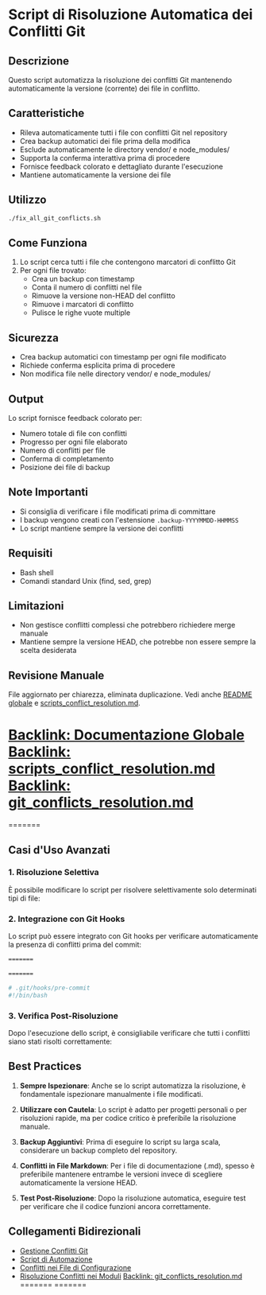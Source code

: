 # Script di Risoluzione Automatica dei Conflitti Git

## Descrizione
Questo script automatizza la risoluzione dei conflitti Git mantenendo automaticamente la versione (corrente) dei file in conflitto.

## Caratteristiche
- Rileva automaticamente tutti i file con conflitti Git nel repository
- Crea backup automatici dei file prima della modifica
- Esclude automaticamente le directory vendor/ e node_modules/
- Supporta la conferma interattiva prima di procedere
- Fornisce feedback colorato e dettagliato durante l'esecuzione
- Mantiene automaticamente la versione dei file

## Utilizzo
```bash
./fix_all_git_conflicts.sh
```

## Come Funziona
1. Lo script cerca tutti i file che contengono marcatori di conflitto Git 
2. Per ogni file trovato:
   - Crea un backup con timestamp
   - Conta il numero di conflitti nel file
   - Rimuove la versione non-HEAD del conflitto
   - Rimuove i marcatori di conflitto
   - Pulisce le righe vuote multiple

## Sicurezza
- Crea backup automatici con timestamp per ogni file modificato
- Richiede conferma esplicita prima di procedere
- Non modifica file nelle directory vendor/ e node_modules/

## Output
Lo script fornisce feedback colorato per:
- Numero totale di file con conflitti
- Progresso per ogni file elaborato
- Numero di conflitti per file
- Conferma di completamento
- Posizione dei file di backup

## Note Importanti
- Si consiglia di verificare i file modificati prima di committare
- I backup vengono creati con l'estensione `.backup-YYYYMMDD-HHMMSS`
- Lo script mantiene sempre la versione dei conflitti

## Requisiti
- Bash shell
- Comandi standard Unix (find, sed, grep)

## Limitazioni
- Non gestisce conflitti complessi che potrebbero richiedere merge manuale
- Mantiene sempre la versione HEAD, che potrebbe non essere sempre la scelta desiderata

## Revisione Manuale
File aggiornato per chiarezza, eliminata duplicazione. Vedi anche [README globale](/docs/README.md) e [scripts_conflict_resolution.md](scripts_conflict_resolution.md).

[Backlink: Documentazione Globale](/docs/README.md)
[Backlink: scripts_conflict_resolution.md](scripts_conflict_resolution.md)
[Backlink: git_conflicts_resolution.md](git_conflicts_resolution.md)
=======
=======

## Casi d'Uso Avanzati

### 1. Risoluzione Selettiva
È possibile modificare lo script per risolvere selettivamente solo determinati tipi di file:


### 2. Integrazione con Git Hooks
Lo script può essere integrato con Git hooks per verificare automaticamente la presenza di conflitti prima del commit:

```bash
=======

=======

# .git/hooks/pre-commit
#!/bin/bash
```

### 3. Verifica Post-Risoluzione
Dopo l'esecuzione dello script, è consigliabile verificare che tutti i conflitti siano stati risolti correttamente:


## Best Practices

1. **Sempre Ispezionare**: Anche se lo script automatizza la risoluzione, è fondamentale ispezionare manualmente i file modificati.

2. **Utilizzare con Cautela**: Lo script è adatto per progetti personali o per risoluzioni rapide, ma per codice critico è preferibile la risoluzione manuale.

3. **Backup Aggiuntivi**: Prima di eseguire lo script su larga scala, considerare un backup completo del repository.

4. **Conflitti in File Markdown**: Per i file di documentazione (.md), spesso è preferibile mantenere entrambe le versioni invece di scegliere automaticamente la versione HEAD.

5. **Test Post-Risoluzione**: Dopo la risoluzione automatica, eseguire test per verificare che il codice funzioni ancora correttamente.

## Collegamenti Bidirezionali
- [Gestione Conflitti Git](/var/www/html/_bases/base_ptvx_fila3_mono/bashscripts/docs/git_conflicts_resolution.md)
- [Script di Automazione](/var/www/html/_bases/base_ptvx_fila3_mono/bashscripts/docs/scripts.md)
- [Conflitti nei File di Configurazione](/var/www/html/_bases/base_ptvx_fila3_mono/bashscripts/docs/config_file_conflicts.md)
- [Risoluzione Conflitti nei Moduli](/var/www/html/_bases/base_ptvx_fila3_mono/laravel/Modules/Xot/docs/conflitti_merge_risolti.md)
[Backlink: git_conflicts_resolution.md](git_conflicts_resolution.md)
=======
=======
